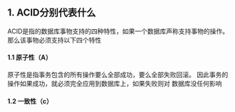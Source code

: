 ## 1. ACID分别代表什么  
ACID是指的数据库事物支持的四种特性，如果一个数据库声称支持事物的操作。那么该事物必须支持以下四个特性 

#### 1.1 原子性（A）  
原子性是指事务包含的所有操作要么全部成功，要么全部失败回滚。 因此事务的操作如果成功，就必须完全应用到数据库上，如果失败则对
数据库没任何影响

#### 1.2 一致性（c）     
